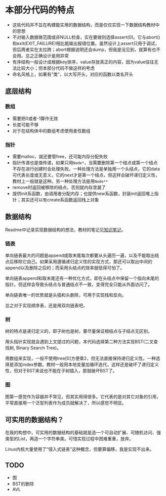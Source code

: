 # 本部分代码的特点

* 这些代码并不旨在构建能实用的数据结构，而是仅仅实现一下数据结构教材中的思想
* 不对输入数据做范围或非NULL检查，实在要做则选择assert(0)。它与abort()和exit(EXIT_FAILURE)相比能输出报错位置。虽然设计上assert只用于调试，但后两者实在太拉跨；abort根据说明还会dump，但我是没见到，就算有也不会用。总之正确设计是用异常
* 有序结构一般设计成根据key排序，value存放真正的内容，因为value往往无法比较大小；但本部分代码不做这样的考虑
* 命名风格上，如果有“类”，以大写开头，对应的函数以类名开头

## 底层结构

### 数组

* 需要把0或者-1算作无效
* 长度可能不够
* 对于在结构体中的数组考虑使用柔性数组

### 指针

* 需要malloc，就还要管free，还可能内存分配失败
* 指针传递也是值传递，如果只用`Node*`，当需要删除第一个结点或第一个结点不存在进行创建时会处理失败。一种处理方法是单独用一个头结点，它的data可代表长度或无意义，它的next才是第一个结点，但这样会破坏递归定义性，教材上一般就是这种。另一种处理方法是用`Node**`
* remove时返回被移除的结点，否则就内存泄漏了
* 提供init系函数，由调用者分配内存；也提供new系函数，封装init返回堆上指针；其实还可以有create系函数返回栈上对象

## 数据结构

Readme中记录实现数据结构的想法，教材的笔记见[知识笔记](./知识笔记.md)。

### 链表

单向链表最大的问题是append或取末尾每次都要从头遍历一遍，以及不能取出结点后移除它自己。如果采用遵循递归定义性的实现方式，那还可以取出中间的append以及删除之后的；而采用头结点的效率就低得可怕了。

单向链表append和取末尾还有一种优化方式，即在头结点中保留一个指向末尾的指针。但这样会导致头结点与普通结点不一致，变得完全只能从外面访问了。

单向链表唯一的优势就是头插和头删除，可用于实现栈和反向。

总之对于实现顺序表，还是用双向链表吧。

### 树

树的特点是递归定义的，即子树也是树，要尽量保证根结点与子结点无区别。

用头指针实现就会遇到上文提过的问题，本代码选择第二种方法实现BST(二叉查找树, Binary Search Tree)。

用数组来实现，一般不使用tree[0]方便乘2，但无法直接保持递归定义性。一种选择是添加index参数。教材一般用本地变量加循环迭代，这样还是破坏了递归定义性，但对于BST来说也不能在子树插入，那就破坏BST了。

### 图

图第一感觉作为容器并不常见，但其实用得很多。它代表的是对其它对象的引用，平常直接用一个泛型列表作为成员就解决了，所以感觉不明显。

## 可实用的数据结构？

在我的构想中，可实用的数据结构的基础就是造一个可自动扩展、可随机访问、强类型的List，再造一个字符串类。可惜实现过程中困难重重，放弃。

Linux内核大量使用了“侵入式链表”这种概念，但要算偏移，我是实现不出来。

## TODO

* 图
* BST的删除
* AVL
